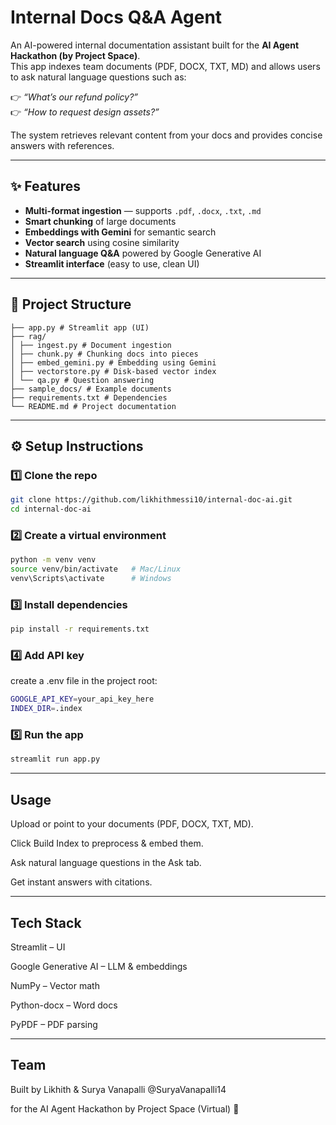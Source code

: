 # Internal Docs Q&A Agent

An AI-powered internal documentation assistant built for the **AI Agent Hackathon (by Project Space)**.  
This app indexes team documents (PDF, DOCX, TXT, MD) and allows users to ask natural language questions such as:  

👉 *“What’s our refund policy?”*  
👉 *“How to request design assets?”*  

The system retrieves relevant content from your docs and provides concise answers with references.

---

## ✨ Features
- **Multi-format ingestion** — supports `.pdf`, `.docx`, `.txt`, `.md`
- **Smart chunking** of large documents
- **Embeddings with Gemini** for semantic search
- **Vector search** using cosine similarity
- **Natural language Q&A** powered by Google Generative AI
- **Streamlit interface** (easy to use, clean UI)

---

## 📂 Project Structure
```
├── app.py # Streamlit app (UI)
├── rag/
│ ├── ingest.py # Document ingestion
│ ├── chunk.py # Chunking docs into pieces
│ ├── embed_gemini.py # Embedding using Gemini
│ ├── vectorstore.py # Disk-based vector index
│ └── qa.py # Question answering
├── sample_docs/ # Example documents
├── requirements.txt # Dependencies
└── README.md # Project documentation
```
---

## ⚙️ Setup Instructions

### 1️⃣ Clone the repo
```bash
git clone https://github.com/likhithmessi10/internal-doc-ai.git
cd internal-doc-ai
```
### 2️⃣ Create a virtual environment
```bash
python -m venv venv
source venv/bin/activate   # Mac/Linux
venv\Scripts\activate      # Windows
```

### 3️⃣ Install dependencies
```bash
pip install -r requirements.txt
```
### 4️⃣ Add API key
create a .env file in the project root:
```bash
GOOGLE_API_KEY=your_api_key_here
INDEX_DIR=.index
```

### 5️⃣ Run the app
```bash
streamlit run app.py
```
---

## Usage
Upload or point to your documents (PDF, DOCX, TXT, MD).

Click Build Index to preprocess & embed them.

Ask natural language questions in the Ask tab.

Get instant answers with citations.

---

## Tech Stack

Streamlit
 – UI

Google Generative AI
 – LLM & embeddings

NumPy
 – Vector math

Python-docx
 – Word docs

PyPDF
 – PDF parsing

 ---

 ## Team

Built by Likhith
 & Surya Vanapalli @SuryaVanapalli14

for the AI Agent Hackathon by Project Space (Virtual) 🎉
